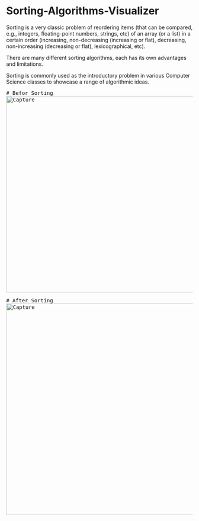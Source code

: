 # Sorting-Algorithms-Visualizer

 Sorting is a very classic problem of reordering items (that can be compared, e.g., integers, floating-point numbers, strings, etc) of an array (or a list) in a certain order (increasing, non-decreasing (increasing or flat), decreasing, non-increasing (decreasing or flat), lexicographical, etc).


There are many different sorting algorithms, each has its own advantages and limitations.


Sorting is commonly used as the introductory problem in various Computer Science classes to showcase a range of algorithmic ideas.

<pre>
# Befor Sorting
<img width="530" alt="Capture" src="https://user-images.githubusercontent.com/123558998/229179231-ddcb82f1-66ab-4f17-a4e9-18a47e703b7e.PNG">
</pre>
<pre>
# After Sorting
<img width="571" alt="Capture" src="https://user-images.githubusercontent.com/123558998/229141706-d9f48c5b-a08c-4751-b79d-60f58cc308f7.PNG">

</pre>
